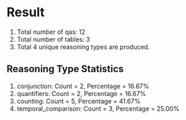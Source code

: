 # Result<br/>
1. Total number of qas: 12<br/>
2. Total number of tables: 3<br/>
3. Total 4 unique reasoning types are produced.<br/>
## **Reasoning Type Statistics**<br/>
1. conjunction: Count = 2, Percentage = 16.67%<br/>
2. quantifiers: Count = 2, Percentage = 16.67%<br/>
3. counting: Count = 5, Percentage = 41.67%<br/>
4. temporal_comparison: Count = 3, Percentage = 25.00%<br/>
